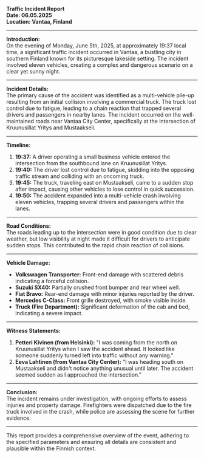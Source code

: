 

**Traffic Incident Report  
Date: 06.05.2025  
Location: Vantaa, Finland**

---

**Introduction:**  
On the evening of Monday, June 5th, 2025, at approximately 19:37 local time, a significant traffic incident occurred in Vantaa, a bustling city in southern Finland known for its picturesque lakeside setting. The incident involved eleven vehicles, creating a complex and dangerous scenario on a clear yet sunny night.

---

**Incident Details:**  
The primary cause of the accident was identified as a multi-vehicle pile-up resulting from an initial collision involving a commercial truck. The truck lost control due to fatigue, leading to a chain reaction that trapped several drivers and passengers in nearby lanes. The incident occurred on the well-maintained roads near Vantaa City Center, specifically at the intersection of Kruunusillat Yritys and Mustaakseli.

---

**Timeline:**  
1. **19:37:** A driver operating a small business vehicle entered the intersection from the southbound lane on Kruunusillat Yritys.
2. **19:40:** The driver lost control due to fatigue, skidding into the opposing traffic stream and colliding with an oncoming truck.
3. **19:45:** The truck, traveling east on Mustaakseli, came to a sudden stop after impact, causing other vehicles to lose control in quick succession.
4. **19:50:** The accident expanded into a multi-vehicle crash involving eleven vehicles, trapping several drivers and passengers within the lanes.

---

**Road Conditions:**  
The roads leading up to the intersection were in good condition due to clear weather, but low visibility at night made it difficult for drivers to anticipate sudden stops. This contributed to the rapid chain reaction of collisions.

---

**Vehicle Damage:**  
- **Volkswagen Transporter:** Front-end damage with scattered debris indicating a forceful collision.
- **Suzuki SX40:** Partially crushed front bumper and rear wheel well.
- **Fiat Bravo:** Rear-end damage with minor injuries reported by the driver.
- **Mercedes C-Class:** Front grille destroyed, with smoke visible inside.
- **Truck (Fire Department):** Significant deformation of the cab and bed, indicating a severe impact.

---

**Witness Statements:**  
1. **Petteri Kivinen (from Helsinki):** "I was coming from the north on Kruunusillat Yritys when I saw the accident ahead. It looked like someone suddenly turned left into traffic without any warning."
2. **Eeva Lahtinen (from Vantaa City Center):** "I was heading south on Mustaakseli and didn't notice anything unusual until later. The accident seemed sudden as I approached the intersection."

---

**Conclusion:**  
The incident remains under investigation, with ongoing efforts to assess injuries and property damage. Firefighters were dispatched due to the fire truck involved in the crash, while police are assessing the scene for further evidence.

--- 

This report provides a comprehensive overview of the event, adhering to the specified parameters and ensuring all details are consistent and plausible within the Finnish context.